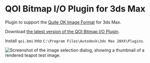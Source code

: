 # QOI Bitmap I/O Plugin for 3ds Max

Plugin to support the [Quite OK Image Format](https://github.com/phoboslab/qoi) for 3ds Max.

Download [the latest version of the QOI Bitmap I/O Plugin](https://github.com/kaetemi/qoi-max/releases/latest).

Install `qoi.bmi` into `C:\Program Files\Autodesk\3ds Max 20XX\Plugins`.

![Screenshot of the image selection dialog, showing a thumbnail of a rendered teapot test image.](https://cdn.kaetemi.be/dl/git/qoi_teapot.png)